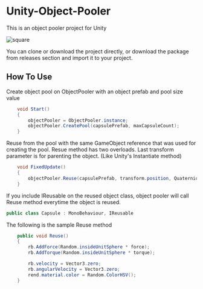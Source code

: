 # Unity-Object-Pooler
 This is an object pooler project for Unity
 
 ![square](https://user-images.githubusercontent.com/32217921/68706051-36c4e100-05a0-11ea-9136-b5fc3f5f396c.gif)
 
 You can clone or download the project directly, or download the package from releases section and import it to your project.
 
 ## How To Use
 
 Create object pool on ObjectPooler with an object prefab and pool size value
```csharp
    void Start()
    {
        objectPooler = ObjectPooler.instance;
        objectPooler.CreatePool(capsulePrefab, maxCapsuleCount);
    }
```

Reuse from the pool with the same GameObject reference that was used for creating the pool.
Resue method has two overloads. Last transform parameter is for parenting the object. (Like Unity's Instantiate method)
```csharp
    void FixedUpdate()
    {
        objectPooler.Reuse(capsulePrefab, transform.position, Quaternion.identity, transform);
    }
```

If you include IReusable on the reused object class, object pooler will call Reuse method everytime the object is reused.
```csharp
public class Capsule : MonoBehaviour, IReusable
```

The following is the sample Reuse method
```csharp
    public void Reuse()
    {
        rb.AddForce(Random.insideUnitSphere * force);
        rb.AddTorque(Random.insideUnitSphere * torque);

        rb.velocity = Vector3.zero;
        rb.angularVelocity = Vector3.zero;
        rend.material.color = Random.ColorHSV();
    }
```
